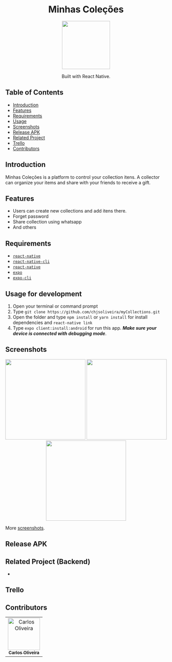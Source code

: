 <h1 align="center">Minhas Coleções</h1>
<p align="center">
  <img width="150" src="https://github.com/chjsoliveira/myCollections/blob/main/assets/adaptive-icon.png"/>
</p>
<p align="center">
  Built with React Native.
</p>

## Table of Contents

- [Introduction](#introduction)
- [Features](#features)
- [Requirements](#requirements)
- [Usage](#usage-for-development)
- [Screenshots](#screenshots)
- [Release APK](#release-apk)
- [Related Project](#related-project-backend)
- [Trello](#trello)
- [Contributors](#contributors)

## Introduction

Minhas Coleções is a platform to control your collection itens. A collector can organize your items and share with your friends to receive a gift.

## Features

- Users can create new collections and add itens there.
- Forget password
- Share collection using whatsapp
- And others

## Requirements

- [`react-native`](https://facebook.github.io/react-native/docs/getting-started)
- [`react-native-cli`](https://facebook.github.io/react-native/docs/getting-started)
- [`react-native`](https://facebook.github.io/react-native/docs/getting-started)
- [`expo`](https://github.com/expo/expo)
- [`expo-cli`](https://github.com/expo/expo-cli)

## Usage for development

1. Open your terminal or command prompt
2. Type `git clone https://github.com/chjsoliveira/myCollections.git`
3. Open the folder and type `npm install` or `yarn install` for install dependencies and `react-native link`
4. Type `expo client:install:android` for run this app. **_Make sure your device is connected with debugging mode_**.

## Screenshots

<div align="center">
    <img width="250" src="https://github.com/chjsoliveira/myCollections/blob/main/ScreenShot/Login.PNG">    
    <img width="250" src="https://github.com/chjsoliveira/myCollections/blob/main/ScreenShot/Cole%C3%A7%C3%B5es.PNG">
    <img width="250" src="https://github.com/chjsoliveira/myCollections/blob/main/ScreenShot/Detalhe.PNG">
</div>

More [screenshots]().

## Release APK

## Related Project (Backend)

-

## Trello

## Contributors

<center>
  <table>
    <tr>
      <td align="center">
        <a href="https://github.com/chjsoliveira">
          <img width="100" src="https://avatars.githubusercontent.com/u/50434028?s=400&v=4" alt="Carlos Oliveira"><br/>
          <sub><b>Carlos Oliveira</b></sub>
        </a>
      </td>
    </tr>
  </table>
</center>
